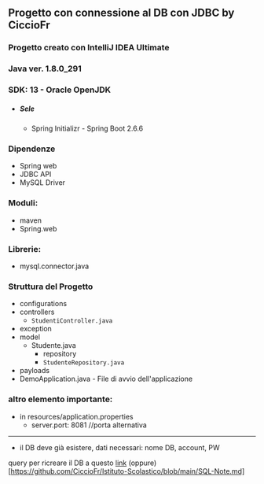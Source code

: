 ## Progetto con connessione al DB con JDBC by CiccioFr
### Progetto creato con IntelliJ IDEA Ultimate
### Java ver. 1.8.0_291
### SDK: 13 - Oracle OpenJDK
- ##### Sele
  - Spring Initializr - Spring Boot 2.6.6
### Dipendenze
- Spring web
- JDBC API
- MySQL Driver
### Moduli:
- maven
- Spring.web
### Librerie:
- mysql.connector.java
### Struttura del Progetto
- configurations
- controllers
  - `StudentiController.java`
- exception
- model
  - Studente.java
    - repository
    - `StudenteRepository.java`
- payloads
- DemoApplication.java - File di avvio dell'applicazione
### altro elemento importante:
- in resources/application.properties
  - server.port: 8081 //porta alternativa
--------
* il DB deve già esistere, dati necessari: nome DB, account, PW

query per ricreare il DB a questo [link](./SQL-Note.md) (oppure)[https://github.com/CiccioFr/Istituto-Scolastico/blob/main/SQL-Note.md]